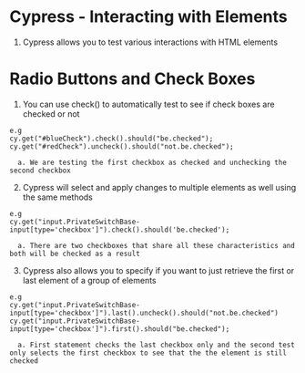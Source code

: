 # Cypress - Interacting with Elements
 
  1. Cypress allows you to test various interactions with HTML elements 

# Radio Buttons and Check Boxes 

  1. You can use check() to automatically test to see if check boxes are checked
     or not

    e.g
    cy.get("#blueCheck").check().should("be.checked");
    cy.get("#redCheck").uncheck().should("not.be.checked");

      a. We are testing the first checkbox as checked and unchecking the second checkbox 
  
  2. Cypress will select and apply changes to multiple elements as well using
     the same methods 

    e.g
    cy.get("input.PrivateSwitchBase-input[type='checkbox']").check().should('be.checked');

      a. There are two checkboxes that share all these characteristics and both will be checked as a result

  3. Cypress also allows you to specify if you want to just retrieve the first
     or last element of a group of elements 

    e.g
    cy.get("input.PrivateSwitchBase-input[type='checkbox']").last().uncheck().should("not.be.checked")
    cy.get("input.PrivateSwitchBase-input[type='checkbox']").first().should("be.checked");

      a. First statement checks the last checkbox only and the second test only selects the first checkbox to see that the the element is still checked


  